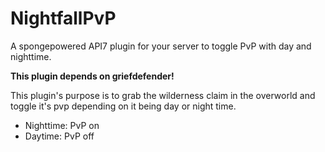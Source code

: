 # NightfallPvP

A spongepowered API7 plugin for your server to toggle PvP with day and nighttime.

**This plugin depends on griefdefender!**

This plugin's purpose is to grab the wilderness claim in the overworld and toggle it's pvp depending on it being day or night time. 

- Nighttime: PvP on
- Daytime: PvP off
